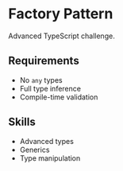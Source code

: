 # Factory Pattern

Advanced TypeScript challenge.

## Requirements
- No `any` types
- Full type inference
- Compile-time validation

## Skills
- Advanced types
- Generics
- Type manipulation
